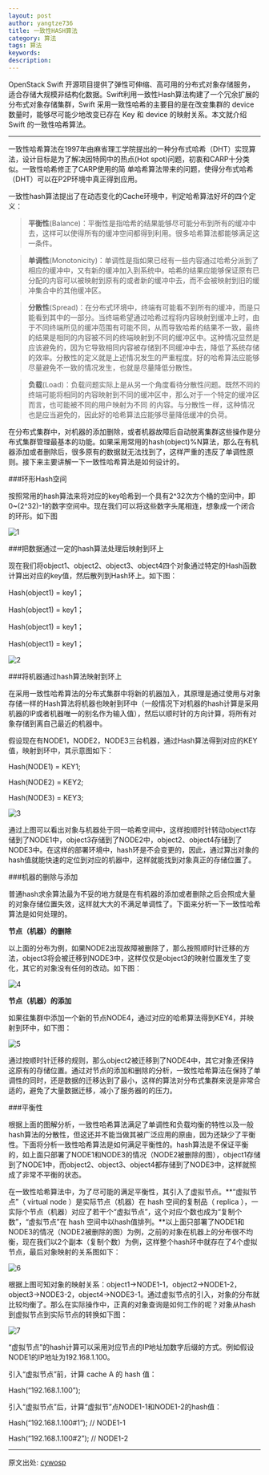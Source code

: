 ```yaml
---
layout: post
author: yangtze736
title: 一致性HASH算法
category: 算法
tags: 算法
keywords: 
description: 
---
```


OpenStack Swift 开源项目提供了弹性可伸缩、高可用的分布式对象存储服务，适合存储大规模非结构化数据。Swift利用一致性Hash算法构建了一个冗余扩展的分布式对象存储集群，Swift 采用一致性哈希的主要目的是在改变集群的 device 数量时，能够尽可能少地改变已存在 Key 和 device 的映射关系。本文就介绍 Swift 的一致性哈希算法。

------

一致性哈希算法在1997年由麻省理工学院提出的一种分布式哈希（DHT）实现算法，设计目标是为了解决因特网中的热点(Hot spot)问题，初衷和CARP十分类似。一致性哈希修正了CARP使用的简 单哈希算法带来的问题，使得分布式哈希（DHT）可以在P2P环境中真正得到应用。

一致性hash算法提出了在动态变化的Cache环境中，判定哈希算法好坏的四个定义：
> **平衡性**(Balance)：平衡性是指哈希的结果能够尽可能分布到所有的缓冲中去，这样可以使得所有的缓冲空间都得到利用。很多哈希算法都能够满足这一条件。

> **单调性**(Monotonicity)：单调性是指如果已经有一些内容通过哈希分派到了相应的缓冲中，又有新的缓冲加入到系统中。哈希的结果应能够保证原有已分配的内容可以被映射到原有的或者新的缓冲中去，而不会被映射到旧的缓冲集合中的其他缓冲区。

> **分散性**(Spread)：在分布式环境中，终端有可能看不到所有的缓冲，而是只能看到其中的一部分。当终端希望通过哈希过程将内容映射到缓冲上时，由于不同终端所见的缓冲范围有可能不同，从而导致哈希的结果不一致，最终的结果是相同的内容被不同的终端映射到不同的缓冲区中。这种情况显然是应该避免的，因为它导致相同内容被存储到不同缓冲中去，降低了系统存储的效率。分散性的定义就是上述情况发生的严重程度。好的哈希算法应能够尽量避免不一致的情况发生，也就是尽量降低分散性。

> **负载**(Load)：负载问题实际上是从另一个角度看待分散性问题。既然不同的终端可能将相同的内容映射到不同的缓冲区中，那么对于一个特定的缓冲区而言，也可能被不同的用户映射为不同 的内容。与分散性一样，这种情况也是应当避免的，因此好的哈希算法应能够尽量降低缓冲的负荷。

在分布式集群中，对机器的添加删除，或者机器故障后自动脱离集群这些操作是分布式集群管理最基本的功能。如果采用常用的hash(object)%N算法，那么在有机器添加或者删除后，很多原有的数据就无法找到了，这样严重的违反了单调性原则。接下来主要讲解一下一致性哈希算法是如何设计的。

<!-- more -->

###环形Hash空间

按照常用的hash算法来将对应的key哈希到一个具有2^32次方个桶的空间中，即0~(2^32)-1的数字空间中。现在我们可以将这些数字头尾相连，想象成一个闭合的环形。如下图

![1](/public/img/algo/CHA-1.png)

###把数据通过一定的hash算法处理后映射到环上

现在我们将object1、object2、object3、object4四个对象通过特定的Hash函数计算出对应的key值，然后散列到Hash环上。如下图：

Hash(object1) = key1；

Hash(object1) = key1；

Hash(object1) = key1；

Hash(object1) = key1；

![2](/public/img/algo/CHA-2.png)

###将机器通过hash算法映射到环上

在采用一致性哈希算法的分布式集群中将新的机器加入，其原理是通过使用与对象存储一样的Hash算法将机器也映射到环中（一般情况下对机器的hash计算是采用机器的IP或者机器唯一的别名作为输入值），然后以顺时针的方向计算，将所有对象存储到离自己最近的机器中。

假设现在有NODE1，NODE2，NODE3三台机器，通过Hash算法得到对应的KEY值，映射到环中，其示意图如下：

Hash(NODE1) = KEY1;

Hash(NODE2) = KEY2;

Hash(NODE3) = KEY3;

![3](/public/img/algo/CHA-3.png)

通过上图可以看出对象与机器处于同一哈希空间中，这样按顺时针转动object1存储到了NODE1中，object3存储到了NODE2中，object2、object4存储到了NODE3中。在这样的部署环境中，hash环是不会变更的，因此，通过算出对象的hash值就能快速的定位到对应的机器中，这样就能找到对象真正的存储位置了。

###机器的删除与添加

普通hash求余算法最为不妥的地方就是在有机器的添加或者删除之后会照成大量的对象存储位置失效，这样就大大的不满足单调性了。下面来分析一下一致性哈希算法是如何处理的。

**节点（机器）的删除**

以上面的分布为例，如果NODE2出现故障被删除了，那么按照顺时针迁移的方法，object3将会被迁移到NODE3中，这样仅仅是object3的映射位置发生了变化，其它的对象没有任何的改动。如下图：

![4](/public/img/algo/CHA-4.png)

**节点（机器）的添加**

如果往集群中添加一个新的节点NODE4，通过对应的哈希算法得到KEY4，并映射到环中，如下图：

![5](/public/img/algo/CHA-5.png)

通过按顺时针迁移的规则，那么object2被迁移到了NODE4中，其它对象还保持这原有的存储位置。通过对节点的添加和删除的分析，一致性哈希算法在保持了单调性的同时，还是数据的迁移达到了最小，这样的算法对分布式集群来说是非常合适的，避免了大量数据迁移，减小了服务器的的压力。

###平衡性

根据上面的图解分析，一致性哈希算法满足了单调性和负载均衡的特性以及一般hash算法的分散性，但这还并不能当做其被广泛应用的原由，因为还缺少了平衡性。下面将分析一致性哈希算法是如何满足平衡性的。hash算法是不保证平衡的，如上面只部署了NODE1和NODE3的情况（NODE2被删除的图），object1存储到了NODE1中，而object2、object3、object4都存储到了NODE3中，这样就照成了非常不平衡的状态。

在一致性哈希算法中，为了尽可能的满足平衡性，其引入了虚拟节点。**“虚拟节点”（ virtual node ）是实际节点（机器）在 hash 空间的复制品（ replica ），一实际个节点（机器）对应了若干个“虚拟节点”，这个对应个数也成为“复制个数”，“虚拟节点”在 hash 空间中以hash值排列。**以上面只部署了NODE1和NODE3的情况（NODE2被删除的图）为例，之前的对象在机器上的分布很不均衡，现在我们以2个副本（复制个数）为例，这样整个hash环中就存在了4个虚拟节点，最后对象映射的关系图如下：

![6](/public/img/algo/CHA-6.png)

根据上图可知对象的映射关系：object1->NODE1-1，object2->NODE1-2，object3->NODE3-2，object4->NODE3-1。通过虚拟节点的引入，对象的分布就比较均衡了。那么在实际操作中，正真的对象查询是如何工作的呢？对象从hash到虚拟节点到实际节点的转换如下图：

![7](/public/img/algo/CHA-7.png)

“虚拟节点”的hash计算可以采用对应节点的IP地址加数字后缀的方式。例如假设NODE1的IP地址为192.168.1.100。

引入“虚拟节点”前，计算 cache A 的 hash 值：

Hash(“192.168.1.100”);

引入“虚拟节点”后，计算“虚拟节”点NODE1-1和NODE1-2的hash值：

Hash(“192.168.1.100#1”); // NODE1-1

Hash(“192.168.1.100#2”); // NODE1-2

------
原文出处: [cywosp](http://blog.csdn.net/cywosp/article/details/23397179)

